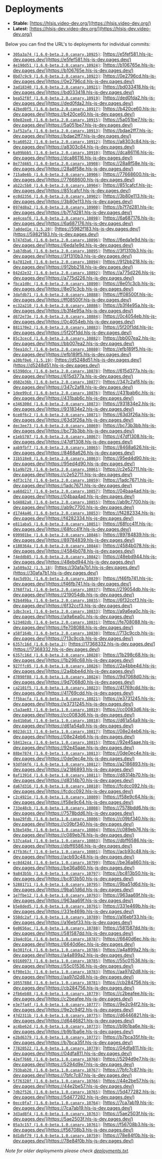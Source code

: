 # Deployments

- **Stable:** [https://hlsjs.video-dev.org/](https://hlsjs.video-dev.org/)
- **Latest:** [https://hlsjs-dev.video-dev.org/](https://hlsjs-dev.video-dev.org/)

Below you can find the URL's to deployments for individual commits:

- [`305a3a74 (1.6.0-beta.2.0.canary.10925)`](https://github.com/video-dev/hls.js/commit/305a3a7477463a4d14ea3a08c83e2d864a56373a): [https://e5fef581.hls-js-dev.pages.dev/](https://e5fef581.hls-js-dev.pages.dev/)
- [`4e190d51 (1.6.0-beta.2.0.canary.10924)`](https://github.com/video-dev/hls.js/commit/4e190d5165b2d0006fb1a0bb1d1266d90b168f41): [https://b106765e.hls-js-dev.pages.dev/](https://b106765e.hls-js-dev.pages.dev/)
- [`0bd7c9c9 (1.6.0-beta.2.0.canary.10923)`](https://github.com/video-dev/hls.js/commit/0bd7c9c99c9c737f97be5b0dd97f72c80693ee6a): [https://0e2796cd.hls-js-dev.pages.dev/](https://0e2796cd.hls-js-dev.pages.dev/)
- [`3ad18340 (1.6.0-beta.2.0.canary.10921)`](https://github.com/video-dev/hls.js/commit/3ad183409b9a1e8ee8b98bb78da4b115576ed9b9): [https://bd033418.hls-js-dev.pages.dev/](https://bd033418.hls-js-dev.pages.dev/)
- [`bea52f8f (1.6.0-beta.2.0.canary.10919)`](https://github.com/video-dev/hls.js/commit/bea52f8fdfeeae1cebd8c15ae283e79e84e0ecf9): [https://ded0fda2.hls-js-dev.pages.dev/](https://ded0fda2.hls-js-dev.pages.dev/)
- [`42bed0f5 (1.6.0-beta.2.0.canary.10917)`](https://github.com/video-dev/hls.js/commit/42bed0f5dbf4f6e72bd4427f7d22fe9031689a09): [https://b420ce60.hls-js-dev.pages.dev/](https://b420ce60.hls-js-dev.pages.dev/)
- [`60e82ee0 (1.6.0-beta.2.0.canary.10915)`](https://github.com/video-dev/hls.js/commit/60e82ee05b3fa4ee30249e736fec5cc8260ea6d9): [https://5a051be7.hls-js-dev.pages.dev/](https://5a051be7.hls-js-dev.pages.dev/)
- [`3af52afa (1.6.0-beta.2.0.canary.10913)`](https://github.com/video-dev/hls.js/commit/3af52afaf9df384f60edcf83edff99211f1d50f4): [https://bdae2ff7.hls-js-dev.pages.dev/](https://bdae2ff7.hls-js-dev.pages.dev/)
- [`9ca60522 (1.6.0-beta.2.0.canary.10912)`](https://github.com/video-dev/hls.js/commit/9ca605229bda43a60f48ceb9d16c1f1e0f065b7d): [https://a8303c84.hls-js-dev.pages.dev/](https://a8303c84.hls-js-dev.pages.dev/)
- [`6a99bbb5 (1.6.0-beta.2.0.canary.10910)`](https://github.com/video-dev/hls.js/commit/6a99bbb552dbbaca9107e2ee82823f483208e757): [https://dca86116.hls-js-dev.pages.dev/](https://dca86116.hls-js-dev.pages.dev/)
- [`8e77d465 (1.6.0-beta.2.0.canary.10908)`](https://github.com/video-dev/hls.js/commit/8e77d46506c2d019f556696fc15228f31dfe3b6c): [https://28a8f58e.hls-js-dev.pages.dev/](https://28a8f58e.hls-js-dev.pages.dev/)
- [`715a0e6b (1.6.0-beta.2.0.canary.10906)`](https://github.com/video-dev/hls.js/commit/715a0e6bb7ec18e0a6769700fa8d897ac6b43310): [https://77668600.hls-js-dev.pages.dev/](https://77668600.hls-js-dev.pages.dev/)
- [`ab22c5b0 (1.6.0-beta.2.0.canary.10904)`](https://github.com/video-dev/hls.js/commit/ab22c5b066ff44eeccaef83d07df36f6043a2ce5): [https://851cafcf.hls-js-dev.pages.dev/](https://851cafcf.hls-js-dev.pages.dev/)
- [`ec0d2356 (1.6.0-beta.2.0.canary.10902)`](https://github.com/video-dev/hls.js/commit/ec0d2356e3d3c64dda1468835968fba774038d5c): [https://3b80e113.hls-js-dev.pages.dev/](https://3b80e113.hls-js-dev.pages.dev/)
- [`0974d8a2 (1.6.0-beta.2.0.canary.10900)`](https://github.com/video-dev/hls.js/commit/0974d8a2607804df4f31ce4bceecd04531917b24): [https://b7f7d281.hls-js-dev.pages.dev/](https://b7f7d281.hls-js-dev.pages.dev/)
- [`ae4ceaf6 (1.6.0-beta.2.0.canary.10898)`](https://github.com/video-dev/hls.js/commit/ae4ceaf6a01070c08bece3e9666a1ff81275b63c): [https://6a687176.hls-js-dev.pages.dev/](https://6a687176.hls-js-dev.pages.dev/)
- [`7a0ded1e (1.5.20)`](https://github.com/video-dev/hls.js/commit/7a0ded1e72115ee24a8122a06d5b8ed0eddfb2ed): [https://5982f183.hls-js-dev.pages.dev/](https://5982f183.hls-js-dev.pages.dev/)
- [`b747d3a6 (1.6.0-beta.2.0.canary.10896)`](https://github.com/video-dev/hls.js/commit/b747d3a67c1a91933a983c5ad9e6be9551a4f3d5): [https://6eda1e9d.hls-js-dev.pages.dev/](https://6eda1e9d.hls-js-dev.pages.dev/)
- [`3ab7dba6 (1.6.0-beta.2.0.canary.10895)`](https://github.com/video-dev/hls.js/commit/3ab7dba622d3b38fc44e890f2b1b413f28380b8e): [https://3f1310b3.hls-js-dev.pages.dev/](https://3f1310b3.hls-js-dev.pages.dev/)
- [`8a7812e8 (1.6.0-beta.2.0.canary.10894)`](https://github.com/video-dev/hls.js/commit/8a7812e81acc9ccbf00bd5fa33335a75028d7e72): [https://912bb218.hls-js-dev.pages.dev/](https://912bb218.hls-js-dev.pages.dev/)
- [`042d2e32 (1.6.0-beta.2.0.canary.10892)`](https://github.com/video-dev/hls.js/commit/042d2e32d3194b45b696b6bda44365e9e8e9e738): [https://a775d226.hls-js-dev.pages.dev/](https://a775d226.hls-js-dev.pages.dev/)
- [`fbca1d0c (1.6.0-beta.2.0.canary.10890)`](https://github.com/video-dev/hls.js/commit/fbca1d0c498e3ef5907bc4ea6173324106627cb6): [https://8e01c3cb.hls-js-dev.pages.dev/](https://8e01c3cb.hls-js-dev.pages.dev/)
- [`3dafdb71 (1.6.0-beta.2.0.canary.10888)`](https://github.com/video-dev/hls.js/commit/3dafdb71489625d572e8f44423962c4c9ecdcd1e): [https://ff08500f.hls-js-dev.pages.dev/](https://ff08500f.hls-js-dev.pages.dev/)
- [`ec32a210 (1.6.0-beta.2.0.canary.10886)`](https://github.com/video-dev/hls.js/commit/ec32a210241396590710187a260deb55003f9c72): [https://b3f4e95a.hls-js-dev.pages.dev/](https://b3f4e95a.hls-js-dev.pages.dev/)
- [`d672e73e (1.6.0-beta.2.0.canary.10884)`](https://github.com/video-dev/hls.js/commit/d672e73ef1a2d92a160192b7c5b02e125ef55d04): [https://0c4054eb.hls-js-dev.pages.dev/](https://0c4054eb.hls-js-dev.pages.dev/)
- [`881170e2 (1.6.0-beta.2.0.canary.10883)`](https://github.com/video-dev/hls.js/commit/881170e204741a44e4f93533067bea82c71de322): [https://5f20f1dd.hls-js-dev.pages.dev/](https://5f20f1dd.hls-js-dev.pages.dev/)
- [`85c3cecd (1.6.0-beta.2.0.canary.10882)`](https://github.com/video-dev/hls.js/commit/85c3cecd213ac8a0e26db52ee80ca36bfb2fcd4c): [https://bb007ea2.hls-js-dev.pages.dev/](https://bb007ea2.hls-js-dev.pages.dev/)
- [`f6ea1dc7 (1.6.0-beta.2.0.canary.10880)`](https://github.com/video-dev/hls.js/commit/f6ea1dc7aa0830ae6b061a4234ab072241864179): [https://efb189f5.hls-js-dev.pages.dev/](https://efb189f5.hls-js-dev.pages.dev/)
- [`a20bf0e6 (1.5.19)`](https://github.com/video-dev/hls.js/commit/a20bf0e6a3b5ac97c0b4b5c22d4149fbdd3611d1): [https://d5248d51.hls-js-dev.pages.dev/](https://d5248d51.hls-js-dev.pages.dev/)
- [`65390dce (1.6.0-beta.2.0.canary.10878)`](https://github.com/video-dev/hls.js/commit/65390dce24a8cfb28b7f3dfa8cdb0f65b7947dd7): [https://615d377a.hls-js-dev.pages.dev/](https://615d377a.hls-js-dev.pages.dev/)
- [`d602e36b (1.6.0-beta.2.0.canary.10877)`](https://github.com/video-dev/hls.js/commit/d602e36b25f77d0fd9105945380ba1666a38600d): [https://347c2af8.hls-js-dev.pages.dev/](https://347c2af8.hls-js-dev.pages.dev/)
- [`1dee99cd (1.6.0-beta.2.0.canary.10876)`](https://github.com/video-dev/hls.js/commit/1dee99cdec0fa598eb994935b2630b7d7f1599f9): [https://431bab6c.hls-js-dev.pages.dev/](https://431bab6c.hls-js-dev.pages.dev/)
- [`e346300d (1.6.0-beta.2.0.canary.10873)`](https://github.com/video-dev/hls.js/commit/e346300dc54adc763184204b3b6135c8e860483c): [https://931834e2.hls-js-dev.pages.dev/](https://931834e2.hls-js-dev.pages.dev/)
- [`6ce0f6c2 (1.6.0-beta.2.0.canary.10871)`](https://github.com/video-dev/hls.js/commit/6ce0f6c2c78a9d36c521752e2504a99aed277426): [https://63d3f26a.hls-js-dev.pages.dev/](https://63d3f26a.hls-js-dev.pages.dev/)
- [`dec3ee73 (1.6.0-beta.2.0.canary.10869)`](https://github.com/video-dev/hls.js/commit/dec3ee736c11cab42babe482f2b5ce073d5612dd): [https://bc73b3bb.hls-js-dev.pages.dev/](https://bc73b3bb.hls-js-dev.pages.dev/)
- [`e1eb5707 (1.6.0-beta.2.0.canary.10867)`](https://github.com/video-dev/hls.js/commit/e1eb5707fa5baad61adf6f13330a3ad6f71ff465): [https://47df1308.hls-js-dev.pages.dev/](https://47df1308.hls-js-dev.pages.dev/)
- [`aab9fbf7 (1.6.0-beta.2.0.canary.10865)`](https://github.com/video-dev/hls.js/commit/aab9fbf7f3b3452f31898b2e0939588872d3a9ae): [https://8468a626.hls-js-dev.pages.dev/](https://8468a626.hls-js-dev.pages.dev/)
- [`31b518e8 (1.6.0-beta.2.0.canary.10863)`](https://github.com/video-dev/hls.js/commit/31b518e8361fc60f7a6a54a2e43d040578623b48): [https://95ed4d90.hls-js-dev.pages.dev/](https://95ed4d90.hls-js-dev.pages.dev/)
- [`b1a9b729 (1.6.0-beta.2.0.canary.10861)`](https://github.com/video-dev/hls.js/commit/b1a9b72927e5d87673a2fd8d795ac7a6083e1939): [https://c2e52711.hls-js-dev.pages.dev/](https://c2e52711.hls-js-dev.pages.dev/)
- [`4df3c17d (1.6.0-beta.2.0.canary.10859)`](https://github.com/video-dev/hls.js/commit/4df3c17d310aa46243292ec1060425a6ea24c36c): [https://1adc7671.hls-js-dev.pages.dev/](https://1adc7671.hls-js-dev.pages.dev/)
- [`aa68d217 (1.6.0-beta.2.0.canary.10857)`](https://github.com/video-dev/hls.js/commit/aa68d217d8fde0ddef42560a89a86de71f234b29): [https://04baa4ad.hls-js-dev.pages.dev/](https://04baa4ad.hls-js-dev.pages.dev/)
- [`bd4882a8 (1.6.0-beta.2.0.canary.10855)`](https://github.com/video-dev/hls.js/commit/bd4882a8faa742304db85c385f94519405261789): [https://ab9c7700.hls-js-dev.pages.dev/](https://ab9c7700.hls-js-dev.pages.dev/)
- [`d1744a46 (1.6.0-beta.2.0.canary.10853)`](https://github.com/video-dev/hls.js/commit/d1744a460c3076e2afd93b6ee6d7d0c6eeedbca5): [https://f4282334.hls-js-dev.pages.dev/](https://f4282334.hls-js-dev.pages.dev/)
- [`e811aba5 (1.6.0-beta.2.0.canary.10851)`](https://github.com/video-dev/hls.js/commit/e811aba525e14a2906074d913f4eced239bf412b): [https://68fcc41f.hls-js-dev.pages.dev/](https://68fcc41f.hls-js-dev.pages.dev/)
- [`699901be (1.6.0-beta.2.0.canary.10846)`](https://github.com/video-dev/hls.js/commit/699901bedf8421a2798afdf2506c2fe00044f372): [https://89784839.hls-js-dev.pages.dev/](https://89784839.hls-js-dev.pages.dev/)
- [`e180364a (1.6.0-beta.2.0.canary.10844)`](https://github.com/video-dev/hls.js/commit/e180364a70228a77895a71419880c58c8419d3f9): [https://4584b078.hls-js-dev.pages.dev/](https://4584b078.hls-js-dev.pages.dev/)
- [`f4eddb85 (1.6.0-beta.2.0.canary.10842)`](https://github.com/video-dev/hls.js/commit/f4eddb856727f1cd51c30a500aa1457487c67288): [https://48ebd944.hls-js-dev.pages.dev/](https://48ebd944.hls-js-dev.pages.dev/)
- [`3a509a32 (1.5.18)`](https://github.com/video-dev/hls.js/commit/3a509a32821a94b31ca01e6253da70d1c8927ded): [https://30afa7b1.hls-js-dev.pages.dev/](https://30afa7b1.hls-js-dev.pages.dev/)
- [`4ac5d93c (1.6.0-beta.2.0.canary.10839)`](https://github.com/video-dev/hls.js/commit/4ac5d93ce06b07a0c66de7b127b627649be46759): [https://f46fb741.hls-js-dev.pages.dev/](https://f46fb741.hls-js-dev.pages.dev/)
- [`3768f7a1 (1.6.0-beta.2.0.canary.10837)`](https://github.com/video-dev/hls.js/commit/3768f7a1841666bff1f411b3f16d6e8901fbd500): [https://219054db.hls-js-dev.pages.dev/](https://219054db.hls-js-dev.pages.dev/)
- [`92b449ba (1.6.0-beta.2.0.canary.10835)`](https://github.com/video-dev/hls.js/commit/92b449ba0db72389b4b458a67f57f86cc8802edb): [https://6f32ccf3.hls-js-dev.pages.dev/](https://6f32ccf3.hls-js-dev.pages.dev/)
- [`1dbc3ce1 (1.6.0-beta.2.0.canary.10833)`](https://github.com/video-dev/hls.js/commit/1dbc3ce11d793cae01161bb2ce8fa12d48e0dcc6): [https://a9a6ea0c.hls-js-dev.pages.dev/](https://a9a6ea0c.hls-js-dev.pages.dev/)
- [`523402db (1.6.0-beta.2.0.canary.10831)`](https://github.com/video-dev/hls.js/commit/523402db946db715331aca782066fe60f4de423a): [https://fe708088.hls-js-dev.pages.dev/](https://fe708088.hls-js-dev.pages.dev/)
- [`a58f164b (1.6.0-beta.2.0.canary.10830)`](https://github.com/video-dev/hls.js/commit/a58f164bb442945f46fde05ebc2140e0e5c512a0): [https://713c9ccb.hls-js-dev.pages.dev/](https://713c9ccb.hls-js-dev.pages.dev/)
- [`6357c16d (1.6.0-beta.2)`](https://github.com/video-dev/hls.js/commit/6357c16d72116a0436ebb80dcc7edb9985d530b6): [https://17368332.hls-js-dev.pages.dev/](https://17368332.hls-js-dev.pages.dev/)
- [`6357c16d (1.6.0-beta.2.0.canary.10828)`](https://github.com/video-dev/hls.js/commit/6357c16d72116a0436ebb80dcc7edb9985d530b6): [https://1b298c68.hls-js-dev.pages.dev/](https://1b298c68.hls-js-dev.pages.dev/)
- [`927ffc05 (1.6.0-beta.1.0.canary.10826)`](https://github.com/video-dev/hls.js/commit/927ffc05fcefc355e7d12a4d61a128b7102fcadb): [https://2a4bbe4d.hls-js-dev.pages.dev/](https://2a4bbe4d.hls-js-dev.pages.dev/)
- [`d7090f08 (1.6.0-beta.1.0.canary.10824)`](https://github.com/video-dev/hls.js/commit/d7090f08b09cdf560c7d9ded53618b120bd3eef4): [https://9d7068d0.hls-js-dev.pages.dev/](https://9d7068d0.hls-js-dev.pages.dev/)
- [`ca2101f5 (1.6.0-beta.1.0.canary.10823)`](https://github.com/video-dev/hls.js/commit/ca2101f5d3e0d670cf972b0196616cf088965bf9): [https://41769cdd.hls-js-dev.pages.dev/](https://41769cdd.hls-js-dev.pages.dev/)
- [`ff5bacfa (1.6.0-beta.1.0.canary.10821)`](https://github.com/video-dev/hls.js/commit/ff5bacfa50c85f74d9445474f1fc809ce2014cb6): [https://e3731245.hls-js-dev.pages.dev/](https://e3731245.hls-js-dev.pages.dev/)
- [`c5a3ae03 (1.6.0-beta.1.0.canary.10819)`](https://github.com/video-dev/hls.js/commit/c5a3ae03ba160ee0e5aefa9bc179c26acca22c61): [https://cc0083d6.hls-js-dev.pages.dev/](https://cc0083d6.hls-js-dev.pages.dev/)
- [`de41b0a6 (1.6.0-beta.1.0.canary.10818)`](https://github.com/video-dev/hls.js/commit/de41b0a6bb5e4fb5596573c2571003d37674ce34): [https://d61a54a9.hls-js-dev.pages.dev/](https://d61a54a9.hls-js-dev.pages.dev/)
- [`0023dc13 (1.6.0-beta.1.0.canary.10817)`](https://github.com/video-dev/hls.js/commit/0023dc135255accce778656ac7f4755887101422): [https://08e24eb6.hls-js-dev.pages.dev/](https://08e24eb6.hls-js-dev.pages.dev/)
- [`58412eca (1.6.0-beta.1.0.canary.10815)`](https://github.com/video-dev/hls.js/commit/58412eca9f39a97dfab9cda6f180af022c8ecfeb): [https://92e45aae.hls-js-dev.pages.dev/](https://92e45aae.hls-js-dev.pages.dev/)
- [`88be7874 (1.6.0-beta.1.0.canary.10813)`](https://github.com/video-dev/hls.js/commit/88be7874198d146c71600cc594360d064ad308bb): [https://0de0ec4e.hls-js-dev.pages.dev/](https://0de0ec4e.hls-js-dev.pages.dev/)
- [`93dfd4f6 (1.6.0-beta.1.0.canary.10812)`](https://github.com/video-dev/hls.js/commit/93dfd4f6eb2f33a4da9f6b02f571fe74bf237e01): [https://a2186893.hls-js-dev.pages.dev/](https://a2186893.hls-js-dev.pages.dev/)
- [`0af1391d (1.6.0-beta.1.0.canary.10811)`](https://github.com/video-dev/hls.js/commit/0af1391d9206732d2044e1a963b9dea900142ee0): [https://d8314b70.hls-js-dev.pages.dev/](https://d8314b70.hls-js-dev.pages.dev/)
- [`da67d316 (1.6.0-beta.1.0.canary.10810)`](https://github.com/video-dev/hls.js/commit/da67d316052a78de4d7f284c75f3b8e4b9542d21): [https://fcdcc092.hls-js-dev.pages.dev/](https://fcdcc092.hls-js-dev.pages.dev/)
- [`c2c4921e (1.6.0-beta.1.0.canary.10809)`](https://github.com/video-dev/hls.js/commit/c2c4921ec5d598f90855b4fda4d897be8f048bb3): [https://f58e9c64.hls-js-dev.pages.dev/](https://f58e9c64.hls-js-dev.pages.dev/)
- [`733e48cb (1.6.0-beta.1.0.canary.10808)`](https://github.com/video-dev/hls.js/commit/733e48cb2334aaea9d26e1cb519d893feb686c96): [https://7578bdd6.hls-js-dev.pages.dev/](https://7578bdd6.hls-js-dev.pages.dev/)
- [`baa29fdb (1.6.0-beta.1.0.canary.10806)`](https://github.com/video-dev/hls.js/commit/baa29fdbb31071db780ebca8760cd91c0be18e0f): [https://c09bf340.hls-js-dev.pages.dev/](https://c09bf340.hls-js-dev.pages.dev/)
- [`b3be549e (1.6.0-beta.1.0.canary.10804)`](https://github.com/video-dev/hls.js/commit/b3be549eb7f1aed556f9f3cb1db37cf0ac7c70ba): [https://c089eb76.hls-js-dev.pages.dev/](https://c089eb76.hls-js-dev.pages.dev/)
- [`537ca4a4 (1.6.0-beta.1.0.canary.10803)`](https://github.com/video-dev/hls.js/commit/537ca4a478927ead3260625bed36264d7b23af70): [https://dbff6586.hls-js-dev.pages.dev/](https://dbff6586.hls-js-dev.pages.dev/)
- [`47fb36cf (1.6.0-beta.1.0.canary.10801)`](https://github.com/video-dev/hls.js/commit/47fb36cf50c461de868f682b4eeecb7e45d4d3a1): [https://acb93c48.hls-js-dev.pages.dev/](https://acb93c48.hls-js-dev.pages.dev/)
- [`ec0d4244 (1.6.0-beta.1.0.canary.10799)`](https://github.com/video-dev/hls.js/commit/ec0d4244e58b112d22a441bf44c4ae9f942112f9): [https://be36a860.hls-js-dev.pages.dev/](https://be36a860.hls-js-dev.pages.dev/)
- [`9a843b5b (1.6.0-beta.1.0.canary.10797)`](https://github.com/video-dev/hls.js/commit/9a843b5b32c60993952b9a248e8c29c0247215cc): [https://bc813b50.hls-js-dev.pages.dev/](https://bc813b50.hls-js-dev.pages.dev/)
- [`52881711 (1.6.0-beta.1.0.canary.10795)`](https://github.com/video-dev/hls.js/commit/5288171169a9f468cb7fd11ede88c2b077ace282): [https://9ba51d6d.hls-js-dev.pages.dev/](https://9ba51d6d.hls-js-dev.pages.dev/)
- [`1e7fbe12 (1.6.0-beta.1.0.canary.10793)`](https://github.com/video-dev/hls.js/commit/1e7fbe12a01f88892c833acc5c3a1abf10ddfe3c): [https://963aa69f.hls-js-dev.pages.dev/](https://963aa69f.hls-js-dev.pages.dev/)
- [`b5e8ded5 (1.6.0-beta.1.0.canary.10791)`](https://github.com/video-dev/hls.js/commit/b5e8ded577303120052d598006b0b10e884d57a6): [https://331e469b.hls-js-dev.pages.dev/](https://331e469b.hls-js-dev.pages.dev/)
- [`550dc2af (1.6.0-beta.1.0.canary.10789)`](https://github.com/video-dev/hls.js/commit/550dc2af17a7cea5c96f7d2ad03e44c9e2ffa6b3): [https://a16ebf33.hls-js-dev.pages.dev/](https://a16ebf33.hls-js-dev.pages.dev/)
- [`6e0656ac (1.6.0-beta.1.0.canary.10788)`](https://github.com/video-dev/hls.js/commit/6e0656ac710f0d46a417cb98480e0d8104070bdb): [https://581587dd.hls-js-dev.pages.dev/](https://581587dd.hls-js-dev.pages.dev/)
- [`19a4c01e (1.6.0-beta.1.0.canary.10787)`](https://github.com/video-dev/hls.js/commit/19a4c01e3c5e3a2dbdab6cbd4dd21a1ef02393e3): [https://6640d6ec.hls-js-dev.pages.dev/](https://6640d6ec.hls-js-dev.pages.dev/)
- [`8e301fc4 (1.6.0-beta.1.0.canary.10786)`](https://github.com/video-dev/hls.js/commit/8e301fc417708b7346d81c62590d7cc41116c5b4): [https://a4a899a2.hls-js-dev.pages.dev/](https://a4a899a2.hls-js-dev.pages.dev/)
- [`69160973 (1.6.0-beta.1.0.canary.10785)`](https://github.com/video-dev/hls.js/commit/69160973143b81252877ac7df73d77669eb8b141): [https://55c01536.hls-js-dev.pages.dev/](https://55c01536.hls-js-dev.pages.dev/)
- [`6f90e13c (1.6.0-beta.1.0.canary.10783)`](https://github.com/video-dev/hls.js/commit/6f90e13c911243f511864259c9e88b185afa49ed): [https://aa97d2d8.hls-js-dev.pages.dev/](https://aa97d2d8.hls-js-dev.pages.dev/)
- [`1055788d (1.6.0-beta.1.0.canary.10781)`](https://github.com/video-dev/hls.js/commit/1055788d020c35983de7fa22132d5892de25e068): [https://cb284756.hls-js-dev.pages.dev/](https://cb284756.hls-js-dev.pages.dev/)
- [`2fb6eb88 (1.6.0-beta.1.0.canary.10779)`](https://github.com/video-dev/hls.js/commit/2fb6eb888d6d917901cf12243b81df0ee214eccf): [https://c2beafee.hls-js-dev.pages.dev/](https://c2beafee.hls-js-dev.pages.dev/)
- [`e3e7fa4f (1.6.0-beta.1.0.canary.10777)`](https://github.com/video-dev/hls.js/commit/e3e7fa4f6031115e9410a86150e3674bbbe62abb): [https://9e2c94f2.hls-js-dev.pages.dev/](https://9e2c94f2.hls-js-dev.pages.dev/)
- [`47d2311b (1.6.0-beta.1.0.canary.10775)`](https://github.com/video-dev/hls.js/commit/47d2311b5ab8ef1b26ea493ff7a58aab0ba45507): [https://d6446821.hls-js-dev.pages.dev/](https://d6446821.hls-js-dev.pages.dev/)
- [`ac4be62d (1.6.0-beta.1.0.canary.10773)`](https://github.com/video-dev/hls.js/commit/ac4be62dce6b30799a6fedb81a9204d45620ad9f): [https://b9b1ba6e.hls-js-dev.pages.dev/](https://b9b1ba6e.hls-js-dev.pages.dev/)
- [`e2bd6379 (1.6.0-beta.1.0.canary.10772)`](https://github.com/video-dev/hls.js/commit/e2bd63791a48d9ebca2f2d740819da6b6bfa4835): [https://b7bca35f.hls-js-dev.pages.dev/](https://b7bca35f.hls-js-dev.pages.dev/)
- [`77820522 (1.6.0-beta.1.0.canary.10770)`](https://github.com/video-dev/hls.js/commit/77820522f3cfbb583ae6bc3715ef511e88a58c74): [https://04dfa811.hls-js-dev.pages.dev/](https://04dfa811.hls-js-dev.pages.dev/)
- [`42ef7660 (1.6.0-beta.1.0.canary.10768)`](https://github.com/video-dev/hls.js/commit/42ef7660837b08dd13ede0abefbc36e4caece332): [https://5294d9e7.hls-js-dev.pages.dev/](https://5294d9e7.hls-js-dev.pages.dev/)
- [`793bab20 (1.6.0-beta.1.0.canary.10767)`](https://github.com/video-dev/hls.js/commit/793bab208c4e9686f3e4754465f1226ce3be3379): [https://7bfc7c87.hls-js-dev.pages.dev/](https://7bfc7c87.hls-js-dev.pages.dev/)
- [`5f76328f (1.6.0-beta.1.0.canary.10766)`](https://github.com/video-dev/hls.js/commit/5f76328f5d24dec7e87f625662eb7915520cd01a): [https://44e2be57.hls-js-dev.pages.dev/](https://44e2be57.hls-js-dev.pages.dev/)
- [`7db2f526 (1.6.0-beta.1.0.canary.10765)`](https://github.com/video-dev/hls.js/commit/7db2f5263ef707b3c9e4ec5dc9a0df56e03fe922): [https://5d477282.hls-js-dev.pages.dev/](https://5d477282.hls-js-dev.pages.dev/)
- [`0ecc0fa7 (1.6.0-beta.1.0.canary.10764)`](https://github.com/video-dev/hls.js/commit/0ecc0fa771a25b9d6f3fcaf3437f7d07dd6606c4): [https://7ca7ab19.hls-js-dev.pages.dev/](https://7ca7ab19.hls-js-dev.pages.dev/)
- [`3d3ad8f4 (1.6.0-beta.1.0.canary.10763)`](https://github.com/video-dev/hls.js/commit/3d3ad8f4f543ce9b40162568cd685f12226526fe): [https://5ae2503f.hls-js-dev.pages.dev/](https://5ae2503f.hls-js-dev.pages.dev/)
- [`05a3c157 (1.6.0-beta.1.0.canary.10761)`](https://github.com/video-dev/hls.js/commit/05a3c1579e8e4b656675462d6adea3b615471bd1): [https://f56708b3.hls-js-dev.pages.dev/](https://f56708b3.hls-js-dev.pages.dev/)
- [`8d1dbf79 (1.6.0-beta.1.0.canary.10759)`](https://github.com/video-dev/hls.js/commit/8d1dbf79fc3f843fa4842d9c7df11ab8c3d54ab5): [https://78e84f0b.hls-js-dev.pages.dev/](https://78e84f0b.hls-js-dev.pages.dev/)

_Note for older deployments please check [deployments.txt](./deployments.txt)._
